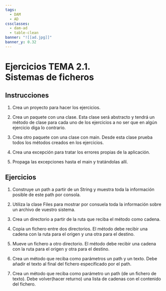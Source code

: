 ```yaml
---
tags:
  - DAM
  - AD
cssclasses:
  - dam-ad
  - table-clean
banner: "![[ad.jpg]]"
banner_y: 0.32
---
```


# **Ejercicios TEMA 2.1.** <br>Sistemas de ficheros

## Instrucciones

1. Crea un proyecto para hacer los ejercicios.
    
2. Crea un paquete con una clase. Esta clase será abstracto y tendrá un método de clase para cada uno de los ejercicios a no ser que en algún ejercicio diga lo contrario.
    
3. Crea otro paquete con una clase con main. Desde esta clase prueba todos los métodos creados en los ejercicios.
    
4. Crea una excepción para tratar los errores propias de la aplicación.
    
5. Propaga las excepciones hasta el main y tratándolas allí.
    

## Ejercicios

1. Construye un path a partir de un String y muestra toda la información posible de este path por consola.
    
2. Utiliza la clase Files para mostrar por consuela toda la información sobre un archivo de vuestro sistema.
    
3. Crea un directorio a partir de la ruta que reciba el método como cadena.
    
4. Copia un fichero entre dos directorios. El método debe recibir una cadena con la ruta para el origen y una otra para el destino.
    
5. Mueve un fichero a otro directorio. El método debe recibir una cadena con la ruta para el origen y otra para el destino.
    
6. Crea un método que reciba como parámetros un path y un texto. Debe añadir el texto al final del fichero especificado por el path.
    
7. Crea un método que reciba como parámetro un path (de un fichero de texto). Debe volver(hacer returno) una lista de cadenas con el contenido del fichero.
